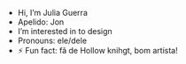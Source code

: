 - Hi, I’m Julia Guerra
- Apelido: Jon
-  I’m interested in to design
-  Pronouns: ele/dele
- ⚡ Fun fact: fã de Hollow knihgt, bom artista!

